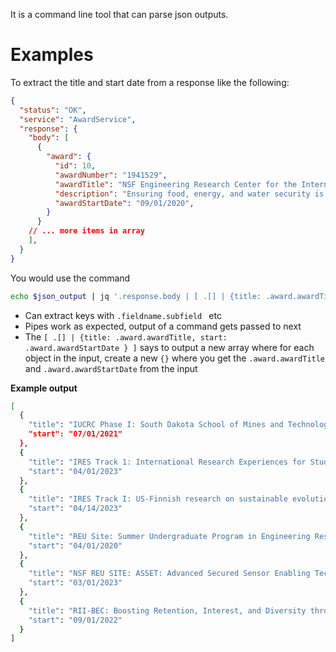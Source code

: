 It is a command line tool that can parse json outputs.

# Examples
To extract the title and start date from a response like the following:
```json
{
  "status": "OK",
  "service": "AwardService",
  "response": {
    "body": [
      {
        "award": {
          "id": 10,
          "awardNumber": "1941529",
          "awardTitle": "NSF Engineering Research Center for the Internet of Things for Precision Agriculture (IoT4Ag)",
          "description": "Ensuring food, energy, and water security is a societal grand challenge. By 2050, the",
          "awardStartDate": "09/01/2020",
        }
	  }
	// ... more items in array
	],
  }
}
```

You would use the command
```bash
echo $json_output | jq '.response.body | [ .[] | {title: .award.awardTitle, start: .award.awardStartDate } ]
```
- Can extract keys with `.fieldname.subfield ` etc
- Pipes work as expected, output of a command gets passed to next
-  The `[ .[] | {title: .award.awardTitle, start: .award.awardStartDate } ]`  says to output a new array where for each object in the input, create a new `{}` where you get the `.award.awardTitle` and `.award.awardStartDate` from the input

**Example output**
```bash
[
  {
    "title": "IUCRC Phase I: South Dakota School of Mines and Technology: Center for Solid-State Electric Power Storage (CEPS)",
    "start": "07/01/2021"
  },
  {
    "title": "IRES Track 1: International Research Experiences for Students in AI-Enabled Decision Analytics for Advancing Air Taxi and Drone Operations",
    "start": "04/01/2023"
  },
  {
    "title": "IRES Track I: US-Finnish research on sustainable evolution and technical debt management in cloud-native systems",
    "start": "04/14/2023"
  },
  {
    "title": "REU Site: Summer Undergraduate Program in Engineering Research at Berkeley-Responsible Artificial Intelligence (SUPERB-RAI)",
    "start": "04/01/2020"
  },
  {
    "title": "NSF REU SITE: ASSET: Advanced Secured Sensor Enabling Technologies",
    "start": "03/01/2023"
  },
  {
    "title": "RII-BEC: Boosting Retention, Interest, and Diversity through Guided Experiences in STEM",
    "start": "09/01/2022"
  }
]
```